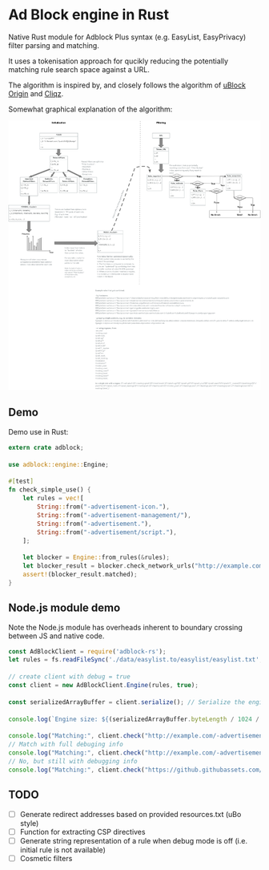 # Ad Block engine in Rust

Native Rust module for Adblock Plus syntax (e.g. EasyList, EasyPrivacy) filter parsing and matching.

It uses a tokenisation approach for qucikly reducing the potentially matching rule search space against a URL.

The algorithm is inspired by, and closely follows the algorithm of [uBlock Origin](https://github.com/gorhill/uBlock) and [Cliqz](https://github.com/cliqz-oss/adblocker).

Somewhat graphical explanation of the algorithm:

![Ad Block Algorithm](./docs/algo.png "Ad Block Algorithm")

## Demo

Demo use in Rust:

```rust
extern crate adblock;

use adblock::engine::Engine;

#[test]
fn check_simple_use() {
    let rules = vec![
        String::from("-advertisement-icon."),
        String::from("-advertisement-management/"),
        String::from("-advertisement."),
        String::from("-advertisement/script."),
    ];

    let blocker = Engine::from_rules(&rules);
    let blocker_result = blocker.check_network_urls("http://example.com/-advertisement-icon.", "http://example.com/helloworld", "image");
    assert!(blocker_result.matched);
}

```

## Node.js module demo

Note the Node.js module has overheads inherent to boundary crossing between JS and native code.

```js
const AdBlockClient = require('adblock-rs');
let rules = fs.readFileSync('./data/easylist.to/easylist/easylist.txt', { encoding: 'utf-8' }).split('\n');

// create client with debug = true
const client = new AdBlockClient.Engine(rules, true);

const serializedArrayBuffer = client.serialize(); // Serialize the engine to an ArrayBuffer

console.log(`Engine size: ${(serializedArrayBuffer.byteLength / 1024 / 1024).toFixed(2)} MB`);

console.log("Matching:", client.check("http://example.com/-advertisement-icon.", "http://example.com/helloworld", "image"))
// Match with full debuging info
console.log("Matching:", client.check("http://example.com/-advertisement-icon.", "http://example.com/helloworld", "image", true))
// No, but still with debugging info
console.log("Matching:", client.check("https://github.githubassets.com/assets/frameworks-64831a3d.js", "https://github.com/AndriusA", "script", true))
```


## TODO

- [ ] Generate redirect addresses based on provided resources.txt (uBo style)
- [ ] Function for extracting CSP directives
- [ ] Generate string representation of a rule when debug mode is off (i.e. initial rule is not available)
- [ ] Cosmetic filters

